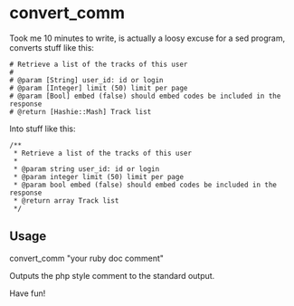 # convert_comm

Took me 10 minutes to write, is actually a loosy excuse for a sed program,
converts stuff like this:

    # Retrieve a list of the tracks of this user
    #
    # @param [String] user_id: id or login
    # @param [Integer] limit (50) limit per page
    # @param [Bool] embed (false) should embed codes be included in the response
    # @return [Hashie::Mash] Track list

Into stuff like this:

    /**
     * Retrieve a list of the tracks of this user
     *
     * @param string user_id: id or login
     * @param integer limit (50) limit per page
     * @param bool embed (false) should embed codes be included in the response
     * @return array Track list
     */

## Usage

convert_comm "your ruby doc comment"

Outputs the php style comment to the standard output.

Have fun!
